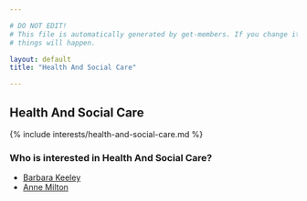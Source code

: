 ```yaml
---

# DO NOT EDIT!
# This file is automatically generated by get-members. If you change it, bad
# things will happen.

layout: default
title: "Health And Social Care"

---
```


## Health And Social Care

{% include interests/health-and-social-care.md %}

### Who is interested in Health And Social Care?


* [Barbara Keeley](/members/barbara-keeley.html)
* [Anne Milton](/members/anne-milton.html)
